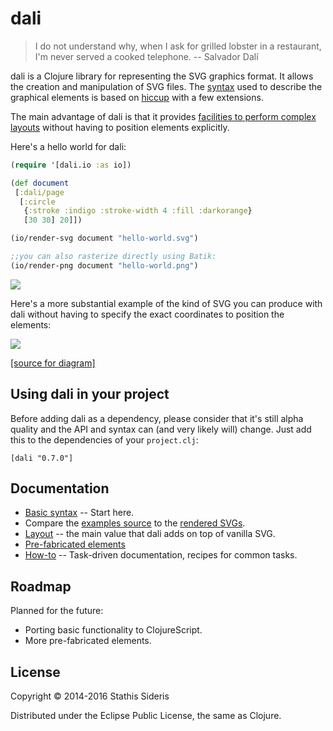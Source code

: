 # dali

> I do not understand why, when I ask for grilled lobster in a restaurant, I'm never served a cooked telephone.
> -- Salvador Dalí

dali is a Clojure library for representing the SVG graphics format. It
allows the creation and manipulation of SVG files. The
[syntax](doc/syntax.md) used to describe the graphical elements is
based on [hiccup](https://github.com/weavejester/hiccup) with a few
extensions.

The main advantage of dali is that it provides
[facilities to perform complex layouts](doc/layout.md) without having
to position elements explicitly.

Here's a hello world for dali:

```clojure
(require '[dali.io :as io])

(def document
 [:dali/page
  [:circle
   {:stroke :indigo :stroke-width 4 :fill :darkorange}
   [30 30] 20]])

(io/render-svg document "hello-world.svg")

;;you can also rasterize directly using Batik:
(io/render-png document "hello-world.png")
```
![](https://cdn.rawgit.com/stathissideris/dali/master/examples/output/hello-world.svg)

Here's a more substantial example of the kind of SVG you can produce
with dali without having to specify the exact coordinates to position
the elements:

![](https://cdn.rawgit.com/stathissideris/dali/master/examples/output/architecture.svg)

[[source for diagram]](examples/src/dali/examples/architecture.clj)

## Using dali in your project

Before adding dali as a dependency, please consider that it's still
alpha quality and the API and syntax can (and very likely will)
change. Just add this to the dependencies of your `project.clj`:

```
[dali "0.7.0"]
```

## Documentation

* [Basic syntax](doc/syntax.md) -- Start here.
* Compare the
  [examples source](https://github.com/stathissideris/dali/blob/master/examples/src/dali/examples.clj)
  to the
  [rendered SVGs](https://github.com/stathissideris/dali/tree/master/examples/output).
* [Layout](doc/layout.md) -- the main value that dali adds on top of vanilla SVG.
* [Pre-fabricated elements](doc/prefab.md)
* [How-to](doc/howto.md) --
  Task-driven documentation, recipes for common tasks.

## Roadmap

Planned for the future:

* Porting basic functionality to ClojureScript.
* More pre-fabricated elements.

## License

Copyright © 2014-2016 Stathis Sideris

Distributed under the Eclipse Public License, the same as Clojure.
